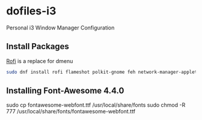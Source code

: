 # dofiles-i3
Personal i3 Window Manager Configuration

## Install Packages

[Rofi](https://github.com/DaveDavenport/rofi) is a replace for dmenu

```bash
sudo dnf install rofi flameshot polkit-gnome feh network-manager-applet
```

## Installing Font-Awesome 4.4.0
sudo cp fontawesome-webfont.ttf /usr/local/share/fonts
sudo chmod -R 777 /usr/local/share/fonts/fontawesome-webfont.ttf
